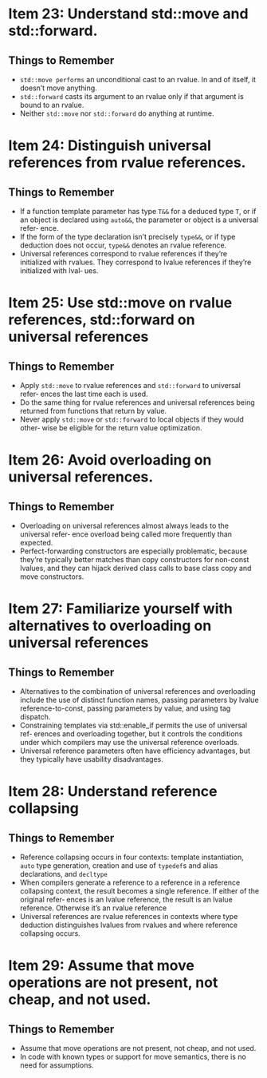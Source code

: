 # Item 23: Understand std::move and std::forward.
## Things to Remember
* `std::move performs` an unconditional cast to an rvalue. In and of itself, it
doesn’t move anything.
* `std::forward` casts its argument to an rvalue only if that argument is bound
to an rvalue.
* Neither `std::move` nor `std::forward` do anything at runtime.

# Item 24: Distinguish universal references from rvalue references.
## Things to Remember
* If a function template parameter has type `T&&` for a deduced type `T`, or if an
object is declared using `auto&&`, the parameter or object is a universal refer‐
ence.
* If the form of the type declaration isn’t precisely `type&&`, or if type deduction
does not occur, `type&&` denotes an rvalue reference.
* Universal references correspond to rvalue references if they’re initialized with
rvalues. They correspond to lvalue references if they’re initialized with lval‐
ues.

# Item 25: Use std::move on rvalue references, std::forward on universal references
## Things to Remember
* Apply `std::move` to rvalue references and `std::forward` to universal refer‐
ences the last time each is used.
* Do the same thing for rvalue references and universal references being
returned from functions that return by value.
* Never apply `std::move` or `std::forward` to local objects if they would other‐
wise be eligible for the return value optimization.

# Item 26: Avoid overloading on universal references.
## Things to Remember
* Overloading on universal references almost always leads to the universal refer‐
ence overload being called more frequently than expected.
* Perfect-forwarding constructors are especially problematic, because they’re
typically better matches than copy constructors for non-const lvalues, and
they can hijack derived class calls to base class copy and move constructors.

# Item 27: Familiarize yourself with alternatives to overloading on universal references
## Things to Remember
* Alternatives to the combination of universal references and overloading
include the use of distinct function names, passing parameters by lvalue reference-to-const, passing parameters by value, and using tag dispatch.
* Constraining templates via std::enable_if permits the use of universal ref‐
erences and overloading together, but it controls the conditions under which
compilers may use the universal reference overloads.
* Universal reference parameters often have efficiency advantages, but they typically have usability disadvantages.

# Item 28: Understand reference collapsing
## Things to Remember
* Reference collapsing occurs in four contexts: template instantiation, `auto` type
generation, creation and use of `typedef`s and alias declarations, and `decltype`
* When compilers generate a reference to a reference in a reference collapsing
context, the result becomes a single reference. If either of the original refer‐
ences is an lvalue reference, the result is an lvalue reference. Otherwise it’s an
rvalue reference
* Universal references are rvalue references in contexts where type deduction
distinguishes lvalues from rvalues and where reference collapsing occurs.

# Item 29: Assume that move operations are not present, not cheap, and not used.
## Things to Remember
* Assume that move operations are not present, not cheap, and not used.
* In code with known types or support for move semantics, there is no need for
assumptions.